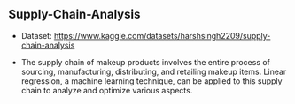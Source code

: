 ## Supply-Chain-Analysis
- Dataset: https://www.kaggle.com/datasets/harshsingh2209/supply-chain-analysis

- The supply chain of makeup products involves the entire process of sourcing, manufacturing, distributing, and retailing makeup items. Linear regression, a machine learning technique, can be applied to this supply chain to analyze and optimize various aspects.
